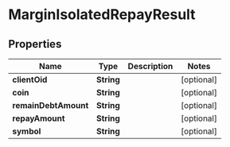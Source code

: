 

# MarginIsolatedRepayResult


## Properties

| Name | Type | Description | Notes |
|------------ | ------------- | ------------- | -------------|
|**clientOid** | **String** |  |  [optional] |
|**coin** | **String** |  |  [optional] |
|**remainDebtAmount** | **String** |  |  [optional] |
|**repayAmount** | **String** |  |  [optional] |
|**symbol** | **String** |  |  [optional] |



